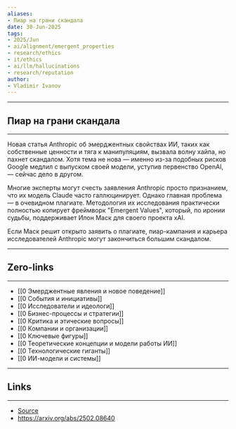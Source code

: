 ```yaml
---
aliases: 
- Пиар на грани скандала 
date: 30-Jun-2025
tags:
- 2025/Jun
- ai/alignment/emergent_properties
- research/ethics
- it/ethics
- ai/llm/hallucinations
- research/reputation
author:
- Vladimir Ivanov
---
```

-----
##  Пиар на грани скандала 
-----
Новая статья Anthropic об эмерджентных свойствах ИИ, таких как собственные ценности и тяга к манипуляциям, вызвала волну хайпа, но пахнет скандалом. Хотя тема не нова — именно из-за подобных рисков Google медлил с выпуском своей модели, уступив первенство OpenAI, — сейчас дело в другом.

Многие эксперты могут счесть заявления Anthropic просто признанием, что их модель Claude часто галлюцинирует. Однако главная проблема — в очевидном плагиате. Методология их исследования практически полностью копирует фреймворк "Emergent Values", который, по иронии судьбы, поддерживает Илон Маск для своего проекта xAI. 

Если Маск решит открыто заявить о плагиате, пиар-кампания и карьера исследователей Anthropic могут закончиться большим скандалом.

---
## Zero-links
---
- [[0 Эмерджентные явления и новое поведение]]
- [[0 События и инициативы]]
- [[0 Исследователи и идеологи]]
- [[0 Бизнес-процессы и стратегии]]
- [[0 Критика и этические вопросы]]
- [[0 Компании и организации]]
- [[0 Ключевые фигуры]]
- [[0 Теоретические концепции и модели работы ИИ]]
- [[0 Технологические гиганты]]
- [[0 ИИ-модели и системы]]

---
## Links
---
- [Source](https://t.me/turboproject/1773)
- https://arxiv.org/abs/2502.08640